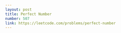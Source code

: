 ```yaml
---
layout: post
title: Perfect Number
number: 507
link: https://leetcode.com/problems/perfect-number
---
```

